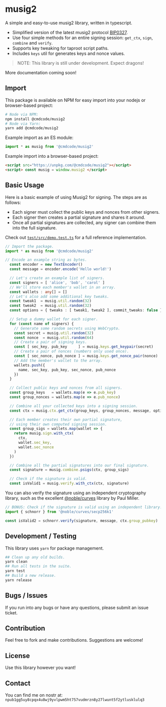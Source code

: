 # musig2

A simple and easy-to-use musig2 library, written in typescript.

- Simplified version of the latest musig2 protocol [BIP0327](https://github.com/bitcoin/bips/blob/master/bip-0327.mediawiki).
- Use four simple methods for an entire signing session: `get_ctx`, `sign`, `combine` and `verify`.
- Supports key tweaking for taproot script paths.
- Includes `keys` util for generates keys and nonce values.

> NOTE: This library is still under development. Expect dragons!  

More documentation coming soon!

## Import

This package is available on NPM for easy import into your nodejs or browser-based project:

```bash
# Node via NPM:
npm install @cmdcode/musig2
# Node via Yarn:
yarn add @cmdcode/musig2
```
Example import as an ES module:
```ts
import * as musig from '@cmdcode/musig2'
```
Example import into a browser-based project:
```html
<script src="https://unpkg.com/@cmdcode/musig2"></script>
<script> const musig = window.musig2 </script>
```

## Basic Usage

Here is a basic example of using Musig2 for signing. The steps are as follows:

 * Each signer must collect the public keys and nonces from other signers.
 * Each signer then creates a partial signature and shares it around.
 * Once all partial signatures are collected, any signer can combine them into the full signature.

Check out [`test/src/demo.test.ts`](test/src/demo.test.ts) for a full reference implementation.

```ts
// Import the package.
import * as musig from '@cmdcode/musig2'

// Encode an example string as bytes.
  const encoder = new TextEncoder()
  const message = encoder.encode('Hello world!')

  // Let's create an example list of signers.
  const signers = [ 'alice', 'bob', 'carol' ]
  // We'll store each member's wallet in an array.
  const wallets : any[] = []
  // Let's also add some additional key tweaks.
  const tweak1  = musig.util.random(32)
  const tweak2  = musig.util.random(32)
  const options = { tweaks : [ tweak1, tweak2 ], commit_tweaks: false }

  // Setup a dummy wallet for each signer.
  for (const name of signers) {
    // Generate some random secrets using WebCrypto.
    const secret = musig.util.random(32)
    const nonce  = musig.util.random(64)
    // Create a pair of signing keys.
    const [ sec_key, pub_key     ] = musig.keys.get_keypair(secret)
    // Create a pair of nonces (numbers only used once).
    const [ sec_nonce, pub_nonce ] = musig.keys.get_nonce_pair(nonce)
    // Add the member's wallet to the array.
    wallets.push({
      name, sec_key, pub_key, sec_nonce, pub_nonce
    })
  }

  // Collect public keys and nonces from all signers.
  const group_keys   = wallets.map(e => e.pub_key)
  const group_nonces = wallets.map(e => e.pub_nonce)

  // Combine all your collected keys into a signing session.
  const ctx = musig.ctx.get_ctx(group_keys, group_nonces, message, options)

  // Each member creates their own partial signature,
  // using their own computed signing session.
  const group_sigs = wallets.map(wallet => {
    return musig.sign.with_ctx(
      ctx,
      wallet.sec_key,
      wallet.sec_nonce
    )
  })

  // Combine all the partial signatures into our final signature.
  const signature = musig.combine.psigs(ctx, group_sigs)

  // Check if the signature is valid.
  const isValid1 = musig.verify.with_ctx(ctx, signature)
```

You can also verify the signature using an independent cryptography library, such as the excellent [@noble/curves](https://github.com/paulmillr/noble-curves) library by Paul Miller.

```ts
// BONUS: Check if the signature is valid using an independent library.
import { schnorr } from '@noble/curves/secp256k1'

const isValid2 = schnorr.verify(signature, message, ctx.group_pubkey)
```

## Development / Testing

This library uses `yarn` for package management.

```bash
## Clean up any old builds.
yarn clean
## Run all tests in the suite.
yarn test
## Build a new release.
yarn release
```

## Bugs / Issues

If you run into any bugs or have any questions, please submit an issue ticket.

## Contribution

Feel free to fork and make contributions. Suggestions are welcome!

## License

Use this library however you want!

## Contact

You can find me on nostr at: `npub1gg5uy8cpqx4u8wj9yvlpwm5ht757vudmrzn8y27lwunt5f2ytlusklulq3`
